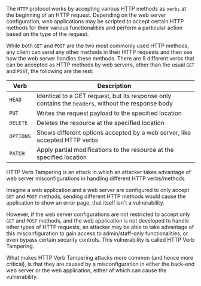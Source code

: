 The `HTTP` protocol works by accepting various HTTP methods as `verbs` at the beginning of an HTTP request. Depending on the web server configuration, web applications may be scripted to accept certain HTTP methods for their various functionalities and perform a particular action based on the type of the request.

While both `GET` and `POST` are the two most commonly used HTTP methods, any client can send any other methods in their HTTP requests and then see how the web server handles these methods. There are 9 different verbs that can be accepted as HTTP methods by web servers, other than the usual `GET ` and `POST`, the following are the rest:

| **Verb**  | **Description**                                                                                     |
| --------- | --------------------------------------------------------------------------------------------------- |
| `HEAD`    | Identical to a GET request, but its response only contains the `headers`, without the response body |
| `PUT`     | Writes the request payload to the specified location                                                |
| `DELETE`  | Deletes the resource at the specified location                                                      |
| `OPTIONS` | Shows different options accepted by a web server, like accepted HTTP verbs                          |
| `PATCH`   | Apply partial modifications to the resource at the specified location                               |

HTTP Verb Tampering is an attack in which an attacker takes advantage of web server misconfigurations in handling different HTTP verbs/methods

Imagine a web application and a web server are configured to only accept `GET` and `POST` methods, sending different HTTP methods would cause the application to show an error page, that itself isn't a vulnerability.

However, if the web server configurations are not restricted to accept only `GET` and `POST` methods, and the web application is not developed to handle other types of HTTP requests, an attacker may be able to take advantage of this misconfiguration to gain access to admin/staff-only functionalities, or even bypass certain security controls. This vulnerability is called HTTP Verb Tampering.

What makes HTTP Verb Tampering attacks more common (and hence more critical), is that they are caused by a misconfiguration in either the back-end web server or the web application, either of which can cause the vulnerability.